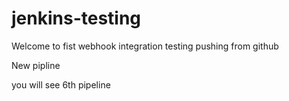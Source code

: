 # jenkins-testing


Welcome to fist webhook integration testing
pushing from github

New pipline

you will see 6th pipeline
